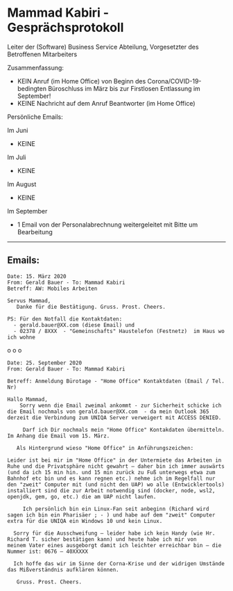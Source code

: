 # Mammad Kabiri   - Gesprächsprotokoll

Leiter der (Software) Business Service Abteilung, Vorgesetzter des Betroffenen Mitarbeiters

Zusammenfassung:

- KEIN Anruf (im Home Office) von Beginn des Corona/COVID-19-bedingten Büroschluss im März bis zur Firstlosen Entlassung im September!
- KEINE Nachricht auf dem Anruf Beantworter (im Home Office)


Persönliche Emails:

Im Juni

- KEINE

Im Juli  

- KEINE

Im August

- KEINE

Im September

- 1 Email von der Personalabrechnung weitergeleitet mit Bitte um Bearbeitung






---

## Emails:


```
Date: 15. März 2020
From: Gerald Bauer - To: Mammad Kabiri
Betreff: AW: Mobiles Arbeiten

Servus Mammad,
   Danke für die Bestätigung. Gruss. Prost. Cheers.

PS: Für den Notfall die Kontaktdaten:
  - gerald.bauer@XX.com (diese Email) und
  - 02378 / 8XXX  - "Gemeinschafts" Haustelefon (Festnetz)  im Haus wo ich wohne
```

  o o o

```
Date: 25. September 2020
From: Gerald Bauer - To: Mammad Kabiri

Betreff: Anmeldung Bürotage - "Home Office" Kontaktdaten (Email / Tel. Nr)

Hallo Mammad,
    Sorry wenn die Email zweimal ankommt - zur Sicherheit schicke ich
die Email nochmals von gerald.bauer@XX.com  - da mein Outlook 365
derzeit die Verbindung zum UNIQA Server verweigert mit ACCESS DENIED.

     Darf ich Dir nochmals mein "Home Office" Kontakdaten übermitteln.
Im Anhang die Email vom 15. März.

   Als Hintergrund wieso "Home Office" in Anführungszeichen:

Leider ist bei mir im "Home Office" in der Untermiete das Arbeiten in
Ruhe und die Privatsphäre nicht gewahrt – daher bin ich immer auswärts
(und da ich 15 min hin. und 15 min zurück zu Fuß unterwegs etwa zum
Bahnhof etc bin und es kann regnen etc.) nehme ich im Regelfall nur
den "zweit" Computer mit (und nicht den UAP) wo alle (Entwicklertools)
installiert sind die zur Arbeit notwendig sind (docker, node, wsl2,
openjdk, gem, go, etc.) die am UAP nicht laufen.

     Ich persönlich bin ein Linux-Fan seit anbeginn (Richard wird
sagen ich bin ein Pharisäer ; - ) und habe auf dem "zweit" Computer
extra für die UNIQA ein Windows 10 und kein Linux.

  Sorry für die Ausschweifung – leider habe ich kein Handy (wie Hr.
Richard T. sicher bestätigen kann) und heute habe ich mir von
meinem Vater eines ausgeborgt damit ich leichter erreichbar bin – die
Nummer ist: 0676 – 40XXXXX

  Ich hoffe das wir im Sinne der Corna-Krise und der widrigen Umstände
das Mißverständnis aufklären können.

   Gruss. Prost. Cheers.
```
